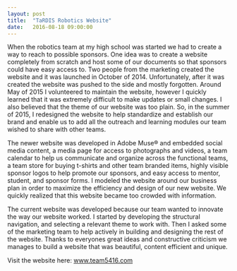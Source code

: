 ```yaml
---
layout: post
title:  "TaRDIS Robotics Website"
date:   2016-08-18 09:00:00
---
```

When the robotics team at my high school was started we had to create a way to reach to possible sponsors. One idea was to create
a website completely from scratch and host some of our documents so that sponsors could have easy access to. Two people from the marketing created the website and it was launched in October of 2014. Unfortunately, after it was created the website was pushed to the side and mostly forgotten. Around May of 2015 I volunteered to maintain the website, however I quickly learned that it was extremely difficult to make updates or small changes. I also believed that the theme of our website was too plain. So, in the summer of 2015, I redesigned the website to help standardize and establish our brand and enable us to add all the outreach and learning modules our team wished to share with other teams.

The newer website was developed in Adobe Muse® and embedded social media content, a media page for access to photographs and videos, a team calendar to help us communicate and organize across the functional teams, a team store for buying t-shirts and other team branded items, highly visible sponsor logos to help promote our sponsors, and easy access to mentor, student, and sponsor forms. I modeled the website around our business plan in order to maximize the efficiency and design of our new website. We quickly realized that this website became too crowded with information.

The current website was developed because our team wanted to innovate the way our website worked. I started by developing the structural navigation, and selecting a relevant theme to work with. Then I asked some of the marketing team to help actively in building and designing the rest of the website. Thanks to everyones great ideas and constructive criticism we manages to build a website that was beautiful, content efficient and unique.

Visit the website here:
www.team5416.com

